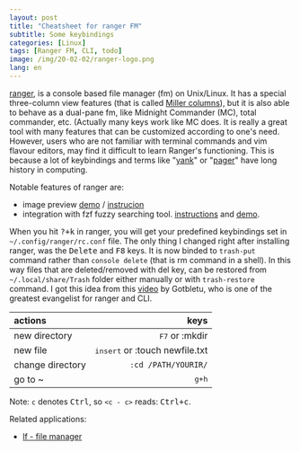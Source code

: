 ```yaml
---
layout: post
title: "Cheatsheet for ranger FM"
subtitle: Some keybindings
categories: [Linux]
tags: [Ranger FM, CLI, todo]
image: /img/20-02-02/ranger-logo.png
lang: en
---
```


[ranger](https://github.com/ranger/ranger), is a console based file manager (fm) on Unix/Linux. It has a special three-column view features (that is called [Miller columns](/2019-07-17-miller-columns/)), but it is also able to behave as a dual-pane fm, like Midnight Commander (MC), total commander, etc. (Actually many keys work like MC does. It is really a great tool with many features that can be customized according to one's need. However, users who are not familiar with terminal commands and vim flavour editors, may find it difficult to learn Ranger's functioning. This is because a lot of keybindings and terms like "[yank](https://ell.stackexchange.com/questions/14632/why-does-yank-in-vim-mean-copy)" or "[pager](https://unix.stackexchange.com/questions/144016/what-is-a-pager)" have long history in computing.

Notable features of ranger are: 
 - image preview [demo](https://youtu.be/DJhDMxMgzC0) / [instrucion]()
 - integration with fzf fuzzy searching tool. [instructions](https://github.com/gotbletu/shownotes/blob/master/ranger_file_locate_fzf.md) and [demo](https://youtu.be/C64LKCZFzME).

When you hit <kbd>?+k</kbd> in ranger, you will get your predefined keybindings set in `~/.config/ranger/rc.conf` file. The only thing I changed right after installing ranger, was the <kbd>Delete</kbd> and <kbd>F8</kbd> keys. It is now binded to `trash-put` command rather than `console delete` (that is rm command in a shell). In this way files that are deleted/removed with del key, can be restored from `~/.local/share/Trash` folder either manually or with `trash-restore` command. I got this idea from this [video](https://www.youtube.com/channel/UCkf4VIqu3Acnfzuk3kRIFwA) by Gotbletu, who is one of the greatest evangelist for ranger and CLI.

| actions           |                             			keys |
| :---              |                             			--: |
| new directory 	| <kbd>F7</kbd> or :mkdir 					|
| new file 			| <kbd>insert</kbd> or :touch newfile.txt 	|
| change directory 	| <kbd>:</kbd>`cd /PATH/YOURIR/`			|
| go to ~ 			| <kbd>g+h</kbd>  							|

Note: `c` denotes <kbd>Ctrl</kbd>, so `<c - c>` reads: <kbd>Ctrl+c</kbd>.  



Related applications: 
 - [lf - file manager](https://github.com/gokcehan/lf)

